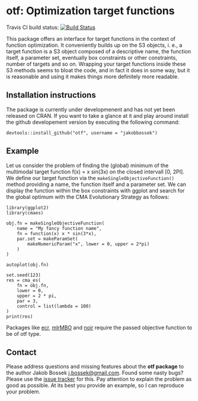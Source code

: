 # otf: Optimization target functions

Travis CI build status: [![Build Status](https://travis-ci.org/jakobbossek/otf.svg)](https://travis-ci.org/jakobbossek/otf)

This package offers an interface for target functions in the context of function optimization. It conveniently builds up on the S3 objects, i. e., a target function is a S3 object composed of a descriptive name, the function itself, a parameter set, eventually box constraints or other constraints, number of targets and so on. Wrapping your target functions inside these S3 methods seems to bloat the code, and in fact it does in some way, but it is reasonable and using it makes things more definitely more readable.

## Installation instructions

The package is currently under developmenent and has not yet been released on CRAN. If you want to take a glance at it and play around install the github developement version by executing the following command:

```splus
devtools::install_github("otf", username = "jakobbossek")
```

## Example

Let us consider the problem of finding the (global) minimum of the multimodal target function f(x) = x sin(3x) on the closed intervall [0, 2PI]. We define our target function via the ```makeSingleObjectiveFunction()``` method providing a name, the function itself and a parameter set. We can display the function within the box constraints with ggplot and search for the global optimum with the CMA Evolutionary Strategy as follows:

```splus
library(ggplot2)
library(cmaes)

obj.fn = makeSingleObjectiveFunction(
	name = "My fancy function name",
	fn = function(x) x * sin(3*x),
	par.set = makeParamSet(
		makeNumericParam("x", lower = 0, upper = 2*pi)
	)
)

autoplot(obj.fn)

set.seed(123)
res = cma_es(
	fn = obj.fn,
	lower = 0,
	upper = 2 * pi,
	par = 3,
	control = list(lambda = 100)
)
print(res)
```

Packages like [ecr](https://github.com/jakobbossek/ecr), [mlrMBO](https://github.com/berndbischl/mlrMBO) and [noir](https://github.com/jakobbossek/noir) require the passed objective function to be of otf type.

## Contact

Please address questions and missing features about the **otf package** to the author Jakob Bossek <j.bossek@gmail.com>. Found some nasty bugs? Please use the [issue tracker](https://github.com/jbossek/otf/issues) for this. Pay attention to explain the problem as good as possible. At its best you provide an example, so I can reproduce your problem.
